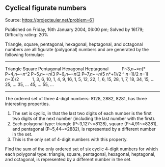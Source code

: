 Cyclical figurate numbers
-------------------------

Source: https://projecteuler.net/problem=61

Published on Friday, 16th January 2004, 06:00 pm; Solved by 16179;
Difficulty rating: 20%

Triangle, square, pentagonal, hexagonal, heptagonal, and octagonal
numbers are all figurate (polygonal) numbers and are generated by the
following formulae:

  -------------- -------------- -------------- -------------- --------------
  Triangle       Square         Pentagonal     Hexagonal      Heptagonal
                                                               
  P~3,*n*~=*n*(* P~4,*n*~=*n*^2 P~5,*n*~=*n*(3 P~6,*n*~=*n*(2 P~7,*n*~=*n*(5
  n*+1)/2        ^              *n*−1)/2       *n*−1)         *n*−3)/2
                                                               
  1, 3, 6, 10,   1, 4, 9, 16,   1, 5, 12, 22,  1, 6, 15, 28,  1, 7, 18, 34,
  15, ...        25, ...        35, ...        45, ...        55, ...
  -------------- -------------- -------------- -------------- --------------

The ordered set of three 4-digit numbers: 8128, 2882, 8281, has three
interesting properties.

1.  The set is cyclic, in that the last two digits of each number is the
    first two digits of the next number (including the last number with
    the first).
2.  Each polygonal type: triangle (P~3,127~=8128), square
    (P~4,91~=8281), and pentagonal (P~5,44~=2882), is represented by a
    different number in the set.
3.  This is the only set of 4-digit numbers with this property.

Find the sum of the only ordered set of six cyclic 4-digit numbers for
which each polygonal type: triangle, square, pentagonal, hexagonal,
heptagonal, and octagonal, is represented by a different number in the
set.
